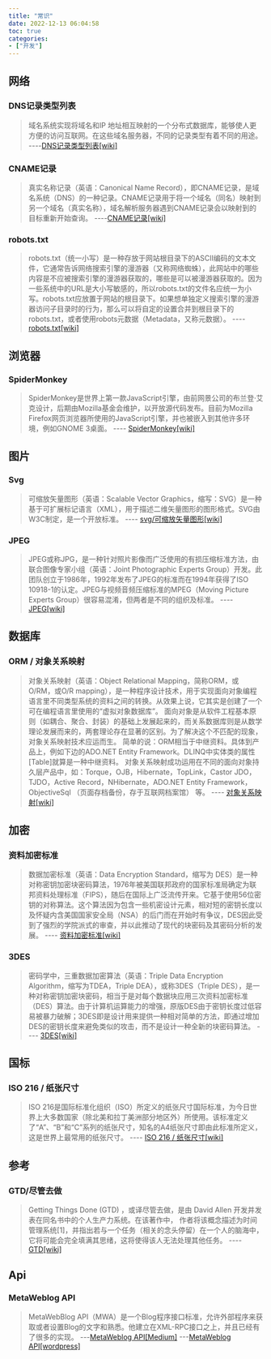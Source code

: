 ```yaml
---
title: "常识"
date: 2022-12-13 06:04:58
toc: true
categories:
- ["开发"]
---
```


## 网络




### DNS记录类型列表
> 域名系统实现将域名和IP 地址相互映射的一个分布式数据库，能够使人更方便的访问互联网。在这些域名服务器，不同的记录类型有着不同的用途。
> ----[DNS记录类型列表[wiki]](https://zh.m.wikipedia.org/zh-cn/DNS%E8%AE%B0%E5%BD%95%E7%B1%BB%E5%9E%8B%E5%88%97%E8%A1%A8)


### CNAME记录
> 真实名称记录（英语：Canonical Name Record），即CNAME记录，是域名系统（DNS）的一种记录。CNAME记录用于将一个域名（同名）映射到另一个域名（真实名称），域名解析服务器遇到CNAME记录会以映射到的目标重新开始查询。
> ----[CNAME记录[wiki]](https://zh.m.wikipedia.org/zh-cn/CNAME%E8%AE%B0%E5%BD%95)


### robots.txt
> robots.txt（统一小写）是一种存放于网站根目录下的ASCII编码的文本文件，它通常告诉网络搜索引擎的漫游器（又称网络蜘蛛），此网站中的哪些内容是不应被搜索引擎的漫游器获取的，哪些是可以被漫游器获取的。因为一些系统中的URL是大小写敏感的，所以robots.txt的文件名应统一为小写。robots.txt应放置于网站的根目录下。如果想单独定义搜索引擎的漫游器访问子目录时的行为，那么可以将自定的设置合并到根目录下的robots.txt，或者使用robots元数据（Metadata，又称元数据）。
> ---- [robots.txt[wiki]](https://zh.m.wikipedia.org/zh-cn/Robots.txt)


## 浏览器

### SpiderMonkey
> SpiderMonkey是世界上第一款JavaScript引擎，由前网景公司的布兰登·艾克设计，后期由Mozilla基金会维护，以开放源代码发布。目前为Mozilla Firefox网页浏览器所使用的JavaScript引擎，并也被嵌入到其他许多环境，例如GNOME 3桌面。
> ---- [SpiderMonkey[wiki]](https://zh.m.wikipedia.org/zh-cn/SpiderMonkey)


## 图片

### Svg
> 可缩放矢量图形（英语：Scalable Vector Graphics，缩写：SVG）是一种基于可扩展标记语言（XML），用于描述二维矢量图形的图形格式。SVG由W3C制定，是一个开放标准。
> ---- [svg/可缩放矢量图形[wiki]](https://zh.m.wikipedia.org/zh-cn/%E5%8F%AF%E7%B8%AE%E6%94%BE%E5%90%91%E9%87%8F%E5%9C%96%E5%BD%A2)


### JPEG
> JPEG或称JPG，是一种针对照片影像而广泛使用的有损压缩标准方法，由联合图像专家小组（英语：Joint Photographic Experts Group）开发。此团队创立于1986年，1992年发布了JPEG的标准而在1994年获得了ISO 10918-1的认定。JPEG与视频音频压缩标准的MPEG（Moving Picture Experts Group）很容易混淆，但两者是不同的组织及标准。
> ---- [JPEG[wiki]](https://zh.m.wikipedia.org/zh-cn/JPEG)


##  数据库

### ORM / 对象关系映射
> 对象关系映射（英语：Object Relational Mapping，简称ORM，或O/RM，或O/R mapping），是一种程序设计技术，用于实现面向对象编程语言里不同类型系统的资料之间的转换。从效果上说，它其实是创建了一个可在编程语言里使用的“虚拟对象数据库”。
> 面向对象是从软件工程基本原则（如耦合、聚合、封装）的基础上发展起来的，而关系数据库则是从数学理论发展而来的，两套理论存在显著的区别。为了解决这个不匹配的现象，对象关系映射技术应运而生。
> 简单的说：ORM相当于中继资料。具体到产品上，例如下边的ADO.NET Entity Framework。DLINQ中实体类的属性[Table]就算是一种中继资料。
> 对象关系映射成功运用在不同的面向对象持久层产品中，如：Torque，OJB，Hibernate，TopLink，Castor JDO，TJDO，Active Record，NHibernate，ADO.NET Entity Framework，ObjectiveSql （页面存档备份，存于互联网档案馆） 等。
> ---- [对象关系映射[wiki]](https://zh.wikipedia.org/zh-cn/%E5%AF%B9%E8%B1%A1%E5%85%B3%E7%B3%BB%E6%98%A0%E5%B0%84)


## 加密

### 资料加密标准
> 数据加密标准（英语：Data Encryption Standard，缩写为 DES）是一种对称密钥加密块密码算法，1976年被美国联邦政府的国家标准局确定为联邦资料处理标准（FIPS），随后在国际上广泛流传开来。它基于使用56位密钥的对称算法。这个算法因为包含一些机密设计元素，相对短的密钥长度以及怀疑内含美国国家安全局（NSA）的后门而在开始时有争议，DES因此受到了强烈的学院派式的审查，并以此推动了现代的块密码及其密码分析的发展。
> ---- [资料加密标准[wiki]](https://zh.m.wikipedia.org/zh-cn/%E8%B3%87%E6%96%99%E5%8A%A0%E5%AF%86%E6%A8%99%E6%BA%96)


### 3DES
> 密码学中，三重数据加密算法（英语：Triple Data Encryption Algorithm，缩写为TDEA，Triple DEA），或称3DES（Triple DES），是一种对称密钥加密块密码，相当于是对每个数据块应用三次资料加密标准（DES）算法。由于计算机运算能力的增强，原版DES由于密钥长度过低容易被暴力破解；3DES即是设计用来提供一种相对简单的方法，即通过增加DES的密钥长度来避免类似的攻击，而不是设计一种全新的块密码算法。
> ---- [3DES[wiki]](https://zh.m.wikipedia.org/zh-cn/3DES)


## 国标

### ISO 216 / 纸张尺寸
> ISO 216是国际标准化组织（ISO）所定义的纸张尺寸国际标准，为今日世界上大多数国家（除北美和拉丁美洲部分地区外）所使用。该标准定义了“A”、“B”和“C”系列的纸张尺寸，知名的A4纸张尺寸即由此标准所定义，这是世界上最常用的纸张尺寸。
> ---- [ISO 216 / 纸张尺寸[wiki]](https://zh.m.wikipedia.org/zh-cn/ISO_216)


## 参考

### GTD/尽管去做
> Getting Things Done (GTD) ，或译尽管去做，是由 David Allen 开发并发表在同名书中的个人生产力系统。在该著作中， 作者将该概念描述为时间管理系统[1]，并指出若与一个任务（相关的念头停留）在一个人的脑海中，它将可能会完全填满其思绪，这将使得该人无法处理其他任务。
> ----[GTD[wiki]](https://zh.m.wikipedia.org/zh-cn/%E5%B0%BD%E7%AE%A1%E5%8E%BB%E5%81%9A)


## Api

### MetaWeblog API
> MetaWebBlog API（MWA）是一个Blog程序接口标准，允许外部程序来获取或者设置Blog的文字和熟悉。他建立在XML-RPC接口之上，并且已经有了很多的实现。
> ---[MetaWeblog API[Medium]](https://medium.com/@chenomg/mweb%E5%8F%91%E5%B8%83%E6%96%87%E7%AB%A0%E5%88%B0%E8%87%AA%E5%BB%BA%E5%8D%9A%E5%AE%A2-django-a6084e25a3a8)
> ---[MetaWeblog API[wordpress]](https://codex.wordpress.org/XML-RPC_MetaWeblog_API)

